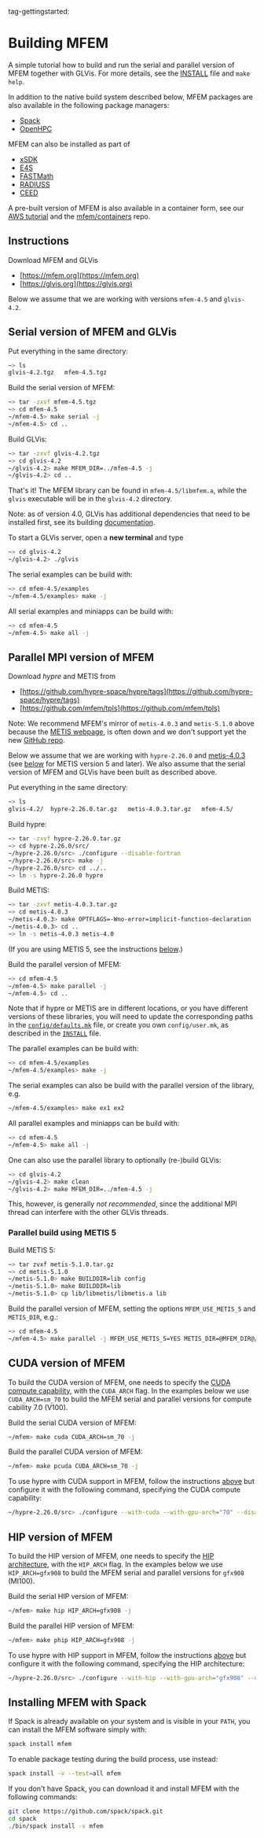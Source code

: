 tag-gettingstarted:

# Building MFEM

A simple tutorial how to build and run the serial and parallel version of MFEM
together with GLVis. For more details, see the
[INSTALL](https://raw.githubusercontent.com/mfem/mfem/master/INSTALL) file and
`make help`.

In addition to the native build system described below, MFEM packages are
also available in the following package managers:

- [Spack](https://github.com/spack/spack)
- [OpenHPC](https://openhpc.community/downloads)

MFEM can also be installed as part of

- [xSDK](https://xsdk.info)
- [E4S](https://e4s-project.github.io)
- [FASTMath](https://scidac5-fastmath.lbl.gov)
- [RADIUSS](https://software.llnl.gov/radiuss)
- [CEED](https://ceed.exascaleproject.org/software)

A pre-built version of MFEM is also available in a container form, see our
[AWS tutorial](tutorial/index.md) and the
[mfem/containers](https://github.com/mfem/containers) repo.

## Instructions

Download MFEM and GLVis

  - [https://mfem.org](https://mfem.org)
  - [https://glvis.org](https://glvis.org)

Below we assume that we are working with versions `mfem-4.5` and `glvis-4.2`.

## Serial version of MFEM and GLVis

Put everything in the same directory:
```sh
~> ls
glvis-4.2.tgz   mfem-4.5.tgz
```

Build the serial version of MFEM:
```sh
~> tar -zxvf mfem-4.5.tgz
~> cd mfem-4.5
~/mfem-4.5> make serial -j
~/mfem-4.5> cd ..
```

Build GLVis:
```sh
~> tar -zxvf glvis-4.2.tgz
~> cd glvis-4.2
~/glvis-4.2> make MFEM_DIR=../mfem-4.5 -j
~/glvis-4.2> cd ..
```

That's it! The MFEM library can be found in `mfem-4.5/libmfem.a`, while the
`glvis` executable will be in the `glvis-4.2` directory.

Note: as of version 4.0, GLVis has additional dependencies that need to be installed
first, see its building [documentation](https://glvis.org/building/).

To start a GLVis server, open a **new terminal** and type
```sh
~> cd glvis-4.2
~/glvis-4.2> ./glvis
```

The serial examples can be build with:
```sh
~> cd mfem-4.5/examples
~/mfem-4.5/examples> make -j
```

All serial examples and miniapps can be build with:
```sh
~> cd mfem-4.5
~/mfem-4.5> make all -j
```

## Parallel MPI version of MFEM

Download *hypre* and METIS from

  - [https://github.com/hypre-space/hypre/tags](https://github.com/hypre-space/hypre/tags)
  - [https://github.com/mfem/tpls](https://github.com/mfem/tpls)

Note: We recommend MFEM's mirror of `metis-4.0.3` and `metis-5.1.0` above because the
[METIS webpage](http://glaros.dtc.umn.edu/gkhome/metis/metis/overview),
is often down and we don't support yet the new
[GitHub repo](https://github.com/KarypisLab/METIS).

Below we assume that we are working with `hypre-2.26.0` and [metis-4.0.3](https://github.com/mfem/tpls/raw/gh-pages/metis-4.0.3.tar.gz)
(see [below](#parallel-build-using-metis-5) for METIS version 5 and later). We also assume that the serial version
of MFEM and GLVis have been built as described above.

Put everything in the same directory:
```sh
~> ls
glvis-4.2/  hypre-2.26.0.tar.gz   metis-4.0.3.tar.gz   mfem-4.5/
```

Build hypre:
```sh
~> tar -zxvf hypre-2.26.0.tar.gz
~> cd hypre-2.26.0/src/
~/hypre-2.26.0/src> ./configure --disable-fortran
~/hypre-2.26.0/src> make -j
~/hypre-2.26.0/src> cd ../..
~> ln -s hypre-2.26.0 hypre
```

Build METIS:
```sh
~> tar -zxvf metis-4.0.3.tar.gz
~> cd metis-4.0.3
~/metis-4.0.3> make OPTFLAGS=-Wno-error=implicit-function-declaration
~/metis-4.0.3> cd ..
~> ln -s metis-4.0.3 metis-4.0
```

(If you are using METIS 5, see the instructions
[below](#parallel-build-using-metis-5).)

Build the parallel version of MFEM:
```sh
~> cd mfem-4.5
~/mfem-4.5> make parallel -j
~/mfem-4.5> cd ..
```

Note that if hypre or METIS are in different locations, or you have different
versions of these libraries, you will need to update the corresponding paths in
the
[`config/defaults.mk`](https://raw.githubusercontent.com/mfem/mfem/master/config/defaults.mk)
file, or create you own `config/user.mk`, as described in the
[`INSTALL`](https://raw.githubusercontent.com/mfem/mfem/master/INSTALL) file.

The parallel examples can be build with:
```sh
~> cd mfem-4.5/examples
~/mfem-4.5/examples> make -j
```

The serial examples can also be build with the parallel version of the library,
e.g.
```sh
~/mfem-4.5/examples> make ex1 ex2
```

All parallel examples and miniapps can be build with:
```sh
~> cd mfem-4.5
~/mfem-4.5> make all -j
```

One can also use the parallel library to optionally (re-)build GLVis:
```sh
~> cd glvis-4.2
~/glvis-4.2> make clean
~/glvis-4.2> make MFEM_DIR=../mfem-4.5 -j
```
This, however, is generally _not recommended_, since the additional MPI thread
can interfere with the other GLVis threads.

### Parallel build using METIS 5

Build METIS 5:
```sh
~> tar zvxf metis-5.1.0.tar.gz
~> cd metis-5.1.0
~/metis-5.1.0> make BUILDDIR=lib config
~/metis-5.1.0> make BUILDDIR=lib
~/metis-5.1.0> cp lib/libmetis/libmetis.a lib
```

Build the parallel version of MFEM, setting the options `MFEM_USE_METIS_5` and
`METIS_DIR`, e.g.:
```sh
~> cd mfem-4.5
~/mfem-4.5> make parallel -j MFEM_USE_METIS_5=YES METIS_DIR=@MFEM_DIR@/../metis-5.1.0
```

## CUDA version of MFEM
To build the CUDA version of MFEM, one needs to specify the [CUDA compute capability](https://developer.nvidia.com/cuda-gpus#compute), with the `CUDA_ARCH` flag. In the examples below we use `CUDA_ARCH=sm_70` to build the MFEM serial and parallel versions for compute cability 7.0 (V100).

Build the serial CUDA version of MFEM:
```sh
~/mfem> make cuda CUDA_ARCH=sm_70 -j
```

Build the parallel CUDA version of MFEM:
```sh
~/mfem> make pcuda CUDA_ARCH=sm_70 -j
```

To use hypre with CUDA support in MFEM, follow the instructions [above](#parallel-mpi-version-of-mfem) but configure it with the following command, specifying the CUDA compute capability:

```sh
~/hypre-2.26.0/src> ./configure --with-cuda --with-gpu-arch="70" --disable-fortran
```

## HIP version of MFEM
To build the HIP version of MFEM, one needs to specify the [HIP architecture](https://llvm.org/docs/AMDGPUUsage.html#processors), with the `HIP_ARCH` flag. In the examples below we use `HIP_ARCH=gfx908` to build the MFEM serial and parallel versions for `gfx908` (MI100).

Build the serial HIP version of MFEM:
```sh
~/mfem> make hip HIP_ARCH=gfx908 -j
```

Build the parallel HIP version of MFEM:
```sh
~/mfem> make phip HIP_ARCH=gfx908 -j
```

To use hypre with HIP support in MFEM, follow the instructions [above](#parallel-mpi-version-of-mfem) but configure it with the following command, specifying the HIP architecture:

```sh
~/hypre-2.26.0/src> ./configure --with-hip --with-gpu-arch="gfx908" --disable-fortran
```

## Installing MFEM with Spack
If Spack is already available on your system and is visible in your `PATH`, you can install the MFEM software simply with:
```sh
spack install mfem
```
To enable package testing during the build process, use instead:
```sh
spack install -v --test=all mfem
```
If you don't have Spack, you can download it and install MFEM with the following commands:
```sh
git clone https://github.com/spack/spack.git
cd spack
./bin/spack install -v mfem
```
